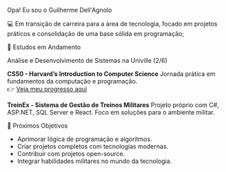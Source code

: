 Opa! Eu sou o Guilherme Dell'Agnolo 

💻 Em transição de carreira para a área de tecnologia, focado em projetos práticos e consolidação de uma base sólida em programação;
 
🧠 Estudos em Andamento 

Análise e Desenvolvimento de Sistemas na Univille (2/6)

**CS50 - Harvard’s Introduction to Computer Science** Jornada prática em fundamentos da computação e programação.  
👉 [Veja meu progresso aqui](https://github.com/guilhermedellagnolo/CS50-journey) 

**TreinEx - Sistema de Gestão de Treinos Militares** Projeto próprio com C#, ASP.NET, SQL Server e React. Foco em soluções para o ambiente militar.

🎯 Próximos Objetivos 
  - Aprimorar lógica de programação e algoritmos.
  - Criar projetos completos com tecnologias modernas.
  - Contribuir com projetos open-source.
  - Integrar habilidades militares no mundo da tecnologia.
